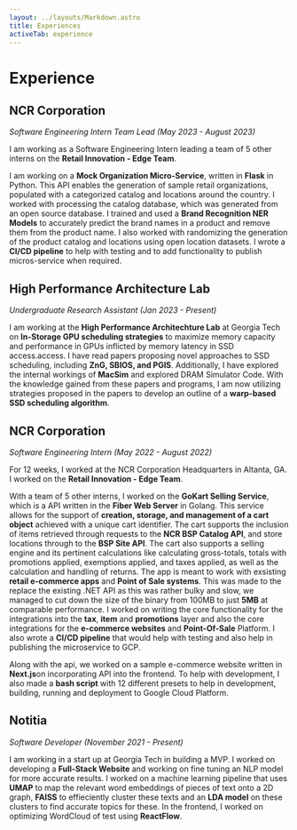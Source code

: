```yaml
---
layout: ../layouts/Markdown.astro
title: Experiences
activeTab: experience
---
```

# Experience

## NCR Corporation
*Software Engineering Intern Team Lead (May 2023 - August 2023)*

I am working as a Software Engineering Intern leading a team of 5 other interns
on the **Retail Innovation - Edge Team**.

I am working on a **Mock Organization Micro-Service**, written in **Flask** in
Python. This API enables the generation of sample retail organizations,
populated with a categorized catalog and locations around the country. I worked
with processing the catalog database, which was generated from an open source
database. I trained and used a **Brand Recognition NER Models** to accurately
predict the brand names in a product and remove them from the product name. I also
worked with randomizing the generation of the product catalog and locations
using open location datasets. I wrote a **CI/CD pipeline** to help with testing and
to add functionality to publish micros-service when required.

## High Performance Architecture Lab
*Undergraduate Research Assistant (Jan 2023 - Present)*

I am working at the **High Performance Architechture Lab** at Georgia Tech on
**In-Storage GPU scheduling strategies** to maximize memory capacity and
performance in GPUs inflicted by memory latency in SSD access.access. I have
read papers proposing novel approaches to SSD scheduling, including **ZnG,
SBIOS, and PGIS**. Additionally, I have explored the internal workings of
**MacSim** and explored DRAM Simulator Code. With the knowledge gained from
these papers and programs, I am now utilizing strategies proposed in the papers
to develop an outline of a **warp-based SSD scheduling algorithm**.

## NCR Corporation
*Software Engineering Intern (May 2022 - August 2022)*

For 12 weeks, I worked at the NCR Corporation
Headquarters in Altanta, GA. I worked on the **Retail
Innovation - Edge Team**.

With a team of 5 other interns, I worked on the **GoKart Selling Service**,
which is a API written in the **Fiber Web Server** in Golang. This service
allows for the support of **creation, storage, and management of a cart
object** achieved with a unique cart identifier. The cart supports the
inclusion of items retrieved through requests to the **NCR BSP Catalog API**,
and store locations through to the **BSP Site API**. The cart also supports a
selling engine and its pertinent calculations like calculating gross-totals,
totals with promotions applied, exemptions applied, and taxes applied, as well
as the calculation and handling of returns. The app is meant to work with
exsisting **retail e-commerce apps** and **Point of Sale systems**. This was
made to the replace the existing .NET API as this was rather bulky and slow, we
managed to cut down the size of the binary from 100MB to just **5MB** at
comparable performance. I worked on writing the core functionality for the
integrations into the **tax**, **item** and **promotions** layer and also the
core integrations for the **e-commerce websites** and **Point-Of-Sale**
Platform. I also wrote a **CI/CD pipeline** that would help with testing and
also help in publishing the microservice to GCP.

Along with the api, we worked on a sample e-commerce website written in
**Next.js**on incorporating API into the frontend. To help with development, I
also made a **bash script** with 12 different presets to help in development,
building, running and deployment to Google Cloud Platform.

## Notitia
*Software Developer (November 2021 - Present)*

I am working in a start up at Georgia Tech in building a MVP. I worked on
developing a **Full-Stack Website** and working on fine tuning an NLP model for
more accurate results. I worked on a machine learning pipeline that uses
**UMAP** to map the relevant word embeddings of pieces of text onto a 2D graph,
**FAISS** to effieciently cluster these texts and an **LDA model** on these
clusters to find accurate topics for these. In the frontend, I worked on
optimizing WordCloud of test using **ReactFlow**.
